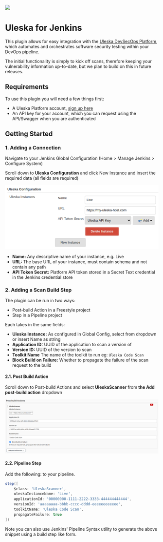 ![](https://www.uleska.com/hs-fs/hubfs/raw_assets/public/Uleska_June_2021/images/header-logo.png?width=142&height=28&name=header-logo.png)

# Uleska for Jenkins

This plugin allows for easy integration with the 
[Uleska DevSecOps Platform](https://uleska.com), which automates and 
orchestrates software security testing within your DevOps pipeline.

The initial functionality is simply to kick off scans, therefore keeping your
vulnerability information up-to-date, but we plan to build on this in future
releases.

## Requirements

To use this plugin you will need a few things first:

 - A Uleska Platform account, [sign up here](https://www.uleska.com/)
 - An API key for your account, which you can request using the API/Swagger 
 when you are authenticated
 
## Getting Started

### 1. Adding a Connection

Navigate to your Jenkins Global Configuration (Home > Manage Jenkins > 
Configure System)

Scroll down to **Uleska Configuration** and click New Instance and insert the 
required data (all fields are required)

![](src/main/webapp/img/global-config.png)

 - **Name:** Any descriptive name of your instance, e.g. Live
 - **URL:** The base URL of your instance, must contain schema and not contain any 
 path
 - **API Token Secret:** Platform API token stored in a Secret Text credential in 
 the Jenkins credential store

### 2. Adding a Scan Build Step

The plugin can be run in two ways:
 - Post-build Action in a Freestyle project
 - Step in a Pipeline project
 
Each takes in the same fields:
 - **Uleska Instance:** As configured in Global Config, select from dropdown or 
 insert Name as string
 - **Application ID:** UUID of the application to scan a version of
 - **Version ID:** UUID of the version to scan
 - **Toolkit Name** The name of the toolkit to run eg: `Uleska Code Scan`
 - **Block Build on Failure:** Whether to propagate the failure of the scan 
 request to the build
 
#### 2.1. Post Build Action

Scroll down to Post-build Actions and select **UleskaScanner** from **the Add 
post-build action** dropdown

![](src/main/webapp/img/post-build-action.png)

#### 2.2. Pipeline Step

Add the following: to your pipeline.

```groovy
step([
    $class: 'UleskaScanner', 
    uleskaInstanceName: 'Live', 
    applicationId: '00000000-1111-2222-3333-444444444444', 
    versionId: 'aaaaaaaa-bbbb-cccc-dddd-eeeeeeeeeeee',
    toolkitName: 'Uleska Code Scan',    
    propagateFailure: true
])
```

Note you can also use Jenkins' Pipeline Syntax utility to generate the above 
snippet using a build step like form.

